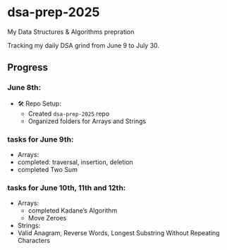 # dsa-prep-2025
My Data Structures & Algorithms prepration

Tracking my daily DSA grind from June 9 to July 30.

##  Progress

###  June 8th:
- 🛠️ Repo Setup:
  - Created `dsa-prep-2025` repo
  - Organized folders for Arrays and Strings

### tasks for June 9th:
-  Arrays:
  - completed: traversal, insertion, deletion
  - completed Two Sum
 
### tasks for June 10th, 11th and 12th:
- Arrays:
  -  completed Kadane’s Algorithm
  -  Move Zeroes
-  Strings:
  - Valid Anagram, Reverse Words, Longest Substring Without Repeating Characters

  
